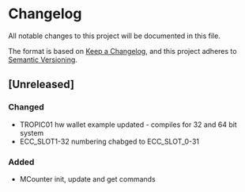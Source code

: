 # Changelog

All notable changes to this project will be documented in this file.

The format is based on [Keep a Changelog](https://keepachangelog.com/en/1.1.0/),
and this project adheres to [Semantic Versioning](https://semver.org/spec/v2.0.0.html).

## [Unreleased]

### Changed

- TROPIC01 hw wallet example updated - compiles for 32 and 64 bit system
- ECC_SLOT1-32 numbering chabged to ECC_SLOT_0-31

### Added

- MCounter init, update and get commands
